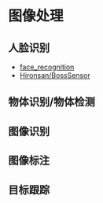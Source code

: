 # 图像处理

## 人脸识别

- [face_recognition](https://github.com/ageitgey/face_recognition)
- [Hironsan/BossSensor](https://github.com/Hironsan/BossSensor)

## 物体识别/物体检测

## 图像识别

## 图像标注

## 目标跟踪